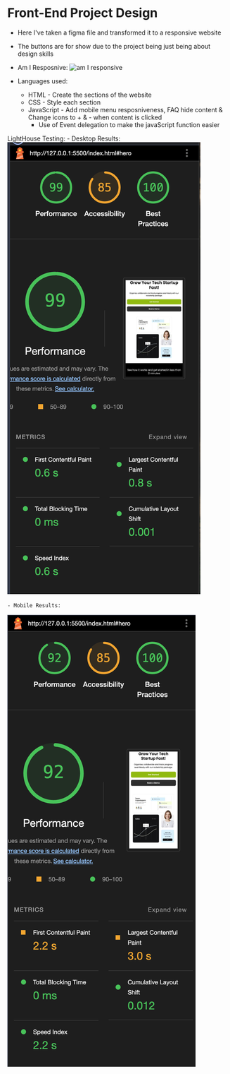 # Front-End Project Design

- Here I've taken a figma file and transformed it to a responsive website
- The buttons are for show due to the project being just being about design skills

- Am I Resposnive:
![am I responsive]()

- Languages used:
    - HTML - Create the sections of the website
    - CSS - Style each section
    - JavaScript - Add mobile menu resposniveness, FAQ hide content & Change icons to + & - when content is clicked
        - Use of Event delegation to make the javaScript function easier



LightHouse Testing:
    - Desktop Results:
![Desktop website speed results from google lighthouse](/assets/images/Desktop.png)

    - Mobile Results:
![Mobile website speed results from google lighthouse](/assets/images/mobile.png)